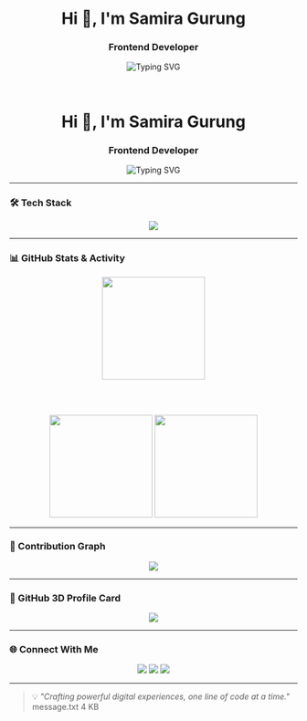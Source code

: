 
<h1 align="center">Hi 👋, I'm Samira Gurung</h1>
<h3 align="center">Frontend Developer</h3>

<p align="center">
  <img src="https://readme-typing-svg.demolab.com?font=Fira+Code&duration=2500&pause=1000&color=F97316&center=true&vCenter=true&width=440&lines=React+%2F+Loves+Clean+UI+%26+UX;Building+Modern+Web+Apps" alt="Typing SVG" />
</p>

﻿
<h1 align="center">Hi 👋, I'm Samira Gurung</h1>
<h3 align="center">Frontend Developer</h3>

<p align="center">
  <img src="https://readme-typing-svg.demolab.com?font=Fira+Code&duration=2500&pause=1000&color=F97316&center=true&vCenter=true&width=440&lines=React+%2F+Loves+Clean+UI+%26+UX;Building+Modern+Web+Apps" alt="Typing SVG" />
</p>

---

### 🛠️ Tech Stack
<p align="center">
  <img src="https://skillicons.dev/icons?i=react,ts,js,nodejs,express,tailwind,mongodb,git,github,vscode,figma" />
</p>

---

### 📊 GitHub Stats & Activity

<div align="center">
  <img height="180em" src="https://github-readme-streak-stats.herokuapp.com/?user=ggxsam&hide_border=true&theme=radical" />

  <br /><br />

  <img height="180em" src="https://github-readme-stats.vercel.app/api?username=ggxsam&show_icons=true&hide_border=true&theme=radical" />

  <img height="180em" src="https://github-readme-stats.vercel.app/api/top-langs?username=ggxsam&show_icons=true&hide_border=true&theme=radical&layout=compact" />
</div>

---

### 📅 Contribution Graph
<p align="center">
  <img src="https://github-readme-activity-graph.vercel.app/graph?username=ggxsam&theme=radical&hide_border=true" />
</p>

---

### 🧠 GitHub 3D Profile Card

<p align="center">
  <img src="https://github-profile-summary-cards.vercel.app/api/cards/profile-details?username=ggxsam&theme=radical" />
</p>

---

### 🌐 Connect With Me

<p align="center">
  <a href="mailto:gurungsamira42@gmail.com"><img src="https://img.shields.io/badge/Gmail-D14836?style=for-the-badge&logo=gmail&logoColor=white" /></a>
  <a href="https://linkedin.com/in/samiragurung" target="_blank"><img src="https://img.shields.io/badge/LinkedIn-0077B5?style=for-the-badge&logo=linkedin&logoColor=white" /></a>
  <a href="https://github.com/ggxsam" target="_blank"><img src="https://img.shields.io/badge/GitHub-181717?style=for-the-badge&logo=github&logoColor=white" /></a
</p>

---

> 💡 *"Crafting powerful digital experiences, one line of code at a time."*
message.txt
4 KB
